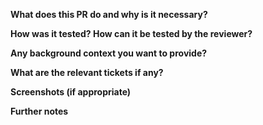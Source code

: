 <!--
Please make sure you have ticked all points on this checklist:

- [ ] If your changes are large or otherwise disruptive: You have made sure your changes don't interfere with current development by talking it through with the maintainers, e.g. through a Brainstorming ticket
- [ ] Your PR targets Ultraschall's development branch (3.x), or maintenance if it's a bug fix for an issue present in the current stable version (no PRs against master or anything else please)
- [ ] Your PR was opened from a custom branch on your repository (no PRs from your version of master, maintenance or development please), e.g. dev/my_new_feature or fix/my_bugfix
- [ ] Your PR only contains relevant changes: no unrelated files, no dead code, ideally only one commit - rebase and squash your PR if necessary!
- [ ] Your changes follow the existing coding style
- [ ] You have tested your changes (please state how!)
-->

<!--
Describe your PR further using the template provided below. The more details the better!
-->

**What does this PR do and why is it necessary?**

**How was it tested? How can it be tested by the reviewer?**

**Any background context you want to provide?**

**What are the relevant tickets if any?**

**Screenshots (if appropriate)**

**Further notes**
